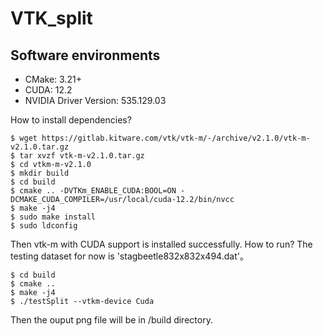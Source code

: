 # VTK_split
## Software environments
* CMake: 3.21+
* CUDA: 12.2
* NVIDIA Driver Version: 535.129.03

How to install dependencies?
```console
$ wget https://gitlab.kitware.com/vtk/vtk-m/-/archive/v2.1.0/vtk-m-v2.1.0.tar.gz
$ tar xvzf vtk-m-v2.1.0.tar.gz
$ cd vtkm-m-v2.1.0
$ mkdir build
$ cd build
$ cmake .. -DVTKm_ENABLE_CUDA:BOOL=ON -DCMAKE_CUDA_COMPILER=/usr/local/cuda-12.2/bin/nvcc
$ make -j4
$ sudo make install
$ sudo ldconfig
```
Then vtk-m with CUDA support is installed successfully.
How to run? The testing dataset for now is 'stagbeetle832x832x494.dat'。

```console
$ cd build
$ cmake ..
$ make -j4
$ ./testSplit --vtkm-device Cuda
```
Then the ouput png file will be in /build directory.
